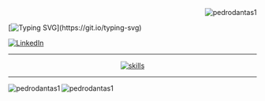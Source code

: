 <div align="right">
    <img src="https://komarev.com/ghpvc/?username=pedrodantas1&label=Profile%20views&color=E60000&style=for-the-badge" alt="pedrodantas1" />
</div>

[![Typing SVG](https://readme-typing-svg.demolab.com?font=Courgette&size=36&duration=1250&pause=600&color=E60000&center=true&vCenter=true&multiline=true&width=1000&height=150&lines=Oi%2C+me+chamo+Pedro+Dantas...;Sou+desenvolvedor+back-end+junior;Seja+bem-vind%40!)](https://git.io/typing-svg)

<!-- Socials -->

<a href="https://www.linkedin.com/in/pedro-dantas-16562a24b/" target="_blank">
    <img src="https://img.shields.io/badge/linkedin-%230077B5.svg?style=for-the-badge&logo=linkedin&logoColor=white" alt="LinkedIn">
</a>

-----------

<div align="center">
 
  [![skills](https://skillicons.dev/icons?i=java,spring,c,cpp,py,html,css,js,mysql,hibernate,git,maven&theme=light)](https://skillicons.dev)
  
</div>

-----------

<p>
    <img align="left" src="https://github-readme-stats.vercel.app/api/top-langs?username=pedrodantas1&show_icons=true&theme=dracula&locale=en&layout=compact" alt="pedrodantas1" />
</p>

<p>
    <img align="center" src="https://github-readme-stats.vercel.app/api?username=pedrodantas1&show_icons=true&theme=dracula&locale=en" alt="pedrodantas1" />
</p>
